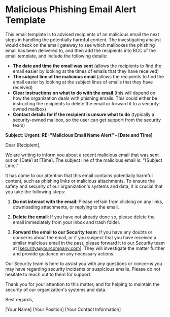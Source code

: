 
# Malicious Phishing Email Alert Template

This email template is to advised recipients of an malicious email the next steps in handling the potentially harmful content. The investigating analyst would check on the email gateway to see which mailboxes the phishing email has been delivered to, and then add the recipients into BCC of the email template, and include the following details:

- **The date and time the email was sent** (allows the recipients to find the email easier by looking at the times of emails that they have received)
- **The subject line of the malicious email** (allows the recipients to find the email easier by looking at the subject lines of emails that they have received)
- **Clear instructions on what to do with the email** (this will depend on how the organization deals with phishing emails. This could either be instructing the recipients to delete the email or forward it to a security-owned mailbox)
- **Contact details for if the recipient is unsure what to do** (typically a security-owned mailbox, so the user can get support from the security team)


**Subject: Urgent: RE: "Malicious Email Name Alert" - [Date and Time]**

Dear [Recipient],

We are writing to inform you about a recent malicious email that was sent out on [Date] at [Time]. The subject line of the malicious email is: "[Subject Line]."

It has come to our attention that this email contains potentially harmful content, such as phishing links or malicious attachments. To ensure the safety and security of our organization's systems and data, it is crucial that you take the following steps:

1. **Do not interact with the email**: Please refrain from clicking on any links, downloading attachments, or replying to the email.
    
2. **Delete the email**: If you have not already done so, please delete the email immediately from your inbox and trash folder.
    
3. **Forward the email to our Security team**: If you have any doubts or concerns about the email, or if you suspect that you have received a similar malicious email in the past, please forward it to our Security team at [security@yourcompany.com]. They will investigate the matter further and provide guidance on any necessary actions.
    

Our Security team is here to assist you with any questions or concerns you may have regarding security incidents or suspicious emails. Please do not hesitate to reach out to them for support.

Thank you for your attention to this matter, and for helping to maintain the security of our organization's systems and data.

Best regards,

[Your Name] [Your Position] [Your Contact Information]